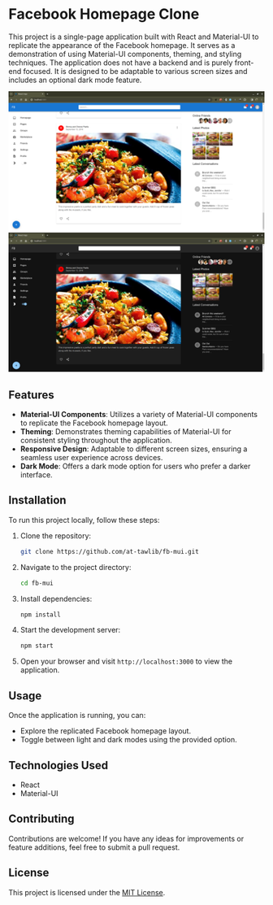 # Facebook Homepage Clone

This project is a single-page application built with React and Material-UI to replicate the appearance of the Facebook homepage. It serves as a demonstration of using Material-UI components, theming, and styling techniques. The application does not have a backend and is purely front-end focused. It is designed to be adaptable to various screen sizes and includes an optional dark mode feature.


![LIGHT MODE](public/images/light-mode.png)
![DARK MODE](public/images/dark-mode.png)


## Features

- **Material-UI Components**: Utilizes a variety of Material-UI components to replicate the Facebook homepage layout.
- **Theming**: Demonstrates theming capabilities of Material-UI for consistent styling throughout the application.
- **Responsive Design**: Adaptable to different screen sizes, ensuring a seamless user experience across devices.
- **Dark Mode**: Offers a dark mode option for users who prefer a darker interface.

## Installation

To run this project locally, follow these steps:

1. Clone the repository:

    ```bash
    git clone https://github.com/at-tawlib/fb-mui.git
    ```

2. Navigate to the project directory:

    ```bash
    cd fb-mui
    ```

3. Install dependencies:

    ```bash
    npm install
    ```

4. Start the development server:

    ```bash
    npm start
    ```

5. Open your browser and visit `http://localhost:3000` to view the application.

## Usage

Once the application is running, you can:

- Explore the replicated Facebook homepage layout.
- Toggle between light and dark modes using the provided option.

## Technologies Used

- React
- Material-UI

## Contributing

Contributions are welcome! If you have any ideas for improvements or feature additions, feel free to submit a pull request.

## License

This project is licensed under the [MIT License](LICENSE).
